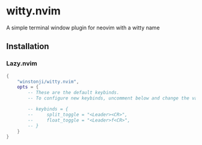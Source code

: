 # witty.nvim
A simple terminal window plugin for neovim with a witty name

## Installation

### Lazy.nvim
```Lua
{
    "winstonji/witty.nvim",
    opts = {
        -- These are the default keybinds.
        -- To configure new keybinds, uncomment below and change the values.

        -- keybinds = {
        --     split_toggle = "<Leader><CR>",
        --     float_toggle = "<Leader>f<CR>",
        -- }
    }
}
```
